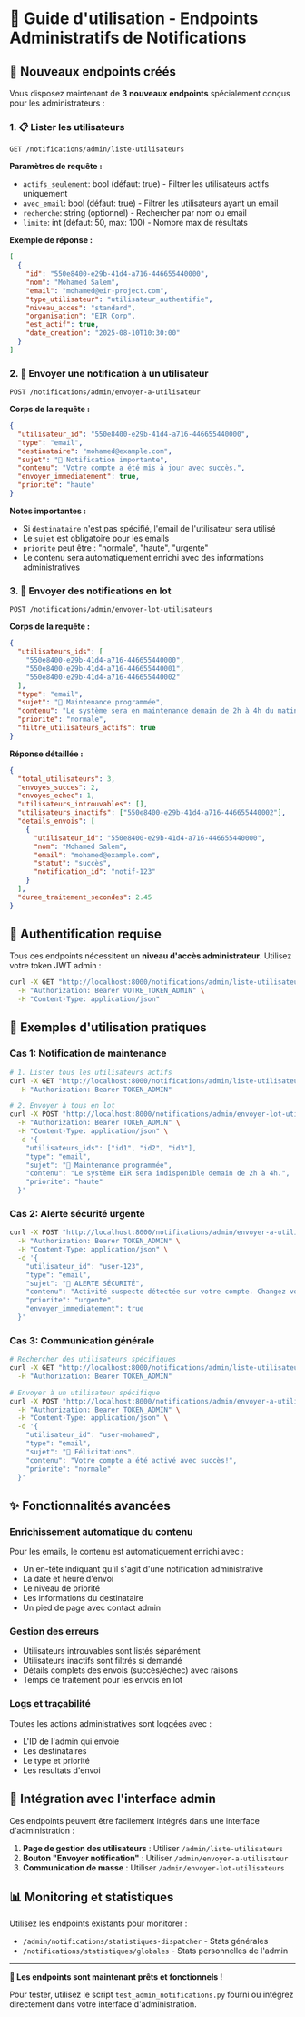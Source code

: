 # 📧 Guide d'utilisation - Endpoints Administratifs de Notifications

## 🎯 Nouveaux endpoints créés

Vous disposez maintenant de **3 nouveaux endpoints** spécialement conçus pour les administrateurs :

### 1. 📋 Lister les utilisateurs
```http
GET /notifications/admin/liste-utilisateurs
```

**Paramètres de requête :**
- `actifs_seulement`: bool (défaut: true) - Filtrer les utilisateurs actifs uniquement
- `avec_email`: bool (défaut: true) - Filtrer les utilisateurs ayant un email
- `recherche`: string (optionnel) - Rechercher par nom ou email
- `limite`: int (défaut: 50, max: 100) - Nombre max de résultats

**Exemple de réponse :**
```json
[
  {
    "id": "550e8400-e29b-41d4-a716-446655440000",
    "nom": "Mohamed Salem",
    "email": "mohamed@eir-project.com",
    "type_utilisateur": "utilisateur_authentifie",
    "niveau_acces": "standard",
    "organisation": "EIR Corp",
    "est_actif": true,
    "date_creation": "2025-08-10T10:30:00"
  }
]
```

### 2. 📧 Envoyer une notification à un utilisateur
```http
POST /notifications/admin/envoyer-a-utilisateur
```

**Corps de la requête :**
```json
{
  "utilisateur_id": "550e8400-e29b-41d4-a716-446655440000",
  "type": "email",
  "destinataire": "mohamed@example.com",
  "sujet": "🔔 Notification importante",
  "contenu": "Votre compte a été mis à jour avec succès.",
  "envoyer_immediatement": true,
  "priorite": "haute"
}
```

**Notes importantes :**
- Si `destinataire` n'est pas spécifié, l'email de l'utilisateur sera utilisé
- Le `sujet` est obligatoire pour les emails
- `priorite` peut être : "normale", "haute", "urgente"
- Le contenu sera automatiquement enrichi avec des informations administratives

### 3. 📢 Envoyer des notifications en lot
```http
POST /notifications/admin/envoyer-lot-utilisateurs
```

**Corps de la requête :**
```json
{
  "utilisateurs_ids": [
    "550e8400-e29b-41d4-a716-446655440000",
    "550e8400-e29b-41d4-a716-446655440001",
    "550e8400-e29b-41d4-a716-446655440002"
  ],
  "type": "email",
  "sujet": "📢 Maintenance programmée",
  "contenu": "Le système sera en maintenance demain de 2h à 4h du matin.",
  "priorite": "normale",
  "filtre_utilisateurs_actifs": true
}
```

**Réponse détaillée :**
```json
{
  "total_utilisateurs": 3,
  "envoyes_succes": 2,
  "envoyes_echec": 1,
  "utilisateurs_introuvables": [],
  "utilisateurs_inactifs": ["550e8400-e29b-41d4-a716-446655440002"],
  "details_envois": [
    {
      "utilisateur_id": "550e8400-e29b-41d4-a716-446655440000",
      "nom": "Mohamed Salem",
      "email": "mohamed@example.com",
      "statut": "succès",
      "notification_id": "notif-123"
    }
  ],
  "duree_traitement_secondes": 2.45
}
```

## 🔐 Authentification requise

Tous ces endpoints nécessitent un **niveau d'accès administrateur**. Utilisez votre token JWT admin :

```bash
curl -X GET "http://localhost:8000/notifications/admin/liste-utilisateurs" \
  -H "Authorization: Bearer VOTRE_TOKEN_ADMIN" \
  -H "Content-Type: application/json"
```

## 🚀 Exemples d'utilisation pratiques

### Cas 1: Notification de maintenance
```bash
# 1. Lister tous les utilisateurs actifs
curl -X GET "http://localhost:8000/notifications/admin/liste-utilisateurs?actifs_seulement=true&limite=100" \
  -H "Authorization: Bearer TOKEN_ADMIN"

# 2. Envoyer à tous en lot
curl -X POST "http://localhost:8000/notifications/admin/envoyer-lot-utilisateurs" \
  -H "Authorization: Bearer TOKEN_ADMIN" \
  -H "Content-Type: application/json" \
  -d '{
    "utilisateurs_ids": ["id1", "id2", "id3"],
    "type": "email",
    "sujet": "🔧 Maintenance programmée",
    "contenu": "Le système EIR sera indisponible demain de 2h à 4h.",
    "priorite": "haute"
  }'
```

### Cas 2: Alerte sécurité urgente
```bash
curl -X POST "http://localhost:8000/notifications/admin/envoyer-a-utilisateur" \
  -H "Authorization: Bearer TOKEN_ADMIN" \
  -H "Content-Type: application/json" \
  -d '{
    "utilisateur_id": "user-123",
    "type": "email",
    "sujet": "🚨 ALERTE SÉCURITÉ",
    "contenu": "Activité suspecte détectée sur votre compte. Changez votre mot de passe immédiatement.",
    "priorite": "urgente",
    "envoyer_immediatement": true
  }'
```

### Cas 3: Communication générale
```bash
# Rechercher des utilisateurs spécifiques
curl -X GET "http://localhost:8000/notifications/admin/liste-utilisateurs?recherche=mohamed&limite=10" \
  -H "Authorization: Bearer TOKEN_ADMIN"

# Envoyer à un utilisateur spécifique
curl -X POST "http://localhost:8000/notifications/admin/envoyer-a-utilisateur" \
  -H "Authorization: Bearer TOKEN_ADMIN" \
  -H "Content-Type: application/json" \
  -d '{
    "utilisateur_id": "user-mohamed",
    "type": "email",
    "sujet": "🎉 Félicitations",
    "contenu": "Votre compte a été activé avec succès!",
    "priorite": "normale"
  }'
```

## ✨ Fonctionnalités avancées

### Enrichissement automatique du contenu
Pour les emails, le contenu est automatiquement enrichi avec :
- Un en-tête indiquant qu'il s'agit d'une notification administrative
- La date et heure d'envoi
- Le niveau de priorité
- Les informations du destinataire
- Un pied de page avec contact admin

### Gestion des erreurs
- Utilisateurs introuvables sont listés séparément
- Utilisateurs inactifs sont filtrés si demandé
- Détails complets des envois (succès/échec) avec raisons
- Temps de traitement pour les envois en lot

### Logs et traçabilité
Toutes les actions administratives sont loggées avec :
- L'ID de l'admin qui envoie
- Les destinataires
- Le type et priorité
- Les résultats d'envoi

## 🔧 Intégration avec l'interface admin

Ces endpoints peuvent être facilement intégrés dans une interface d'administration :

1. **Page de gestion des utilisateurs** : Utiliser `/admin/liste-utilisateurs`
2. **Bouton "Envoyer notification"** : Utiliser `/admin/envoyer-a-utilisateur`
3. **Communication de masse** : Utiliser `/admin/envoyer-lot-utilisateurs`

## 📊 Monitoring et statistiques

Utilisez les endpoints existants pour monitorer :
- `/admin/notifications/statistiques-dispatcher` - Stats générales
- `/notifications/statistiques/globales` - Stats personnelles de l'admin

---

**🎯 Les endpoints sont maintenant prêts et fonctionnels !**

Pour tester, utilisez le script `test_admin_notifications.py` fourni ou intégrez directement dans votre interface d'administration.
